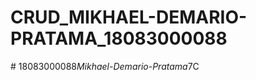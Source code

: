 # CRUD_MIKHAEL-DEMARIO-PRATAMA_18083000088
#   1 8 0 8 3 0 0 0 0 8 8 _ M i k h a e l - D e m a r i o - P r a t a m a _ 7 C  
 